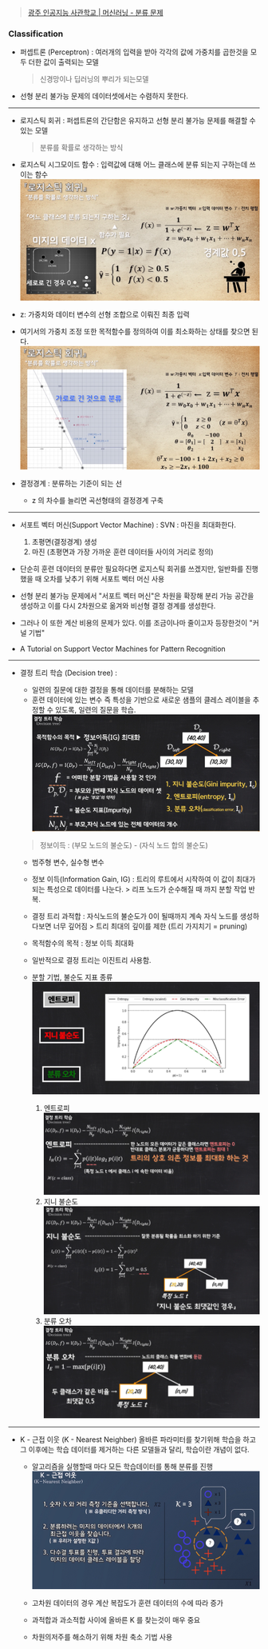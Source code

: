 > [광주 인공지능 사관학교 | 머신러닝 - 분류 문제](http://precourse.gj-aischool.com/lectures/10)
	
### Classification

* 퍼셉트론 (Perceptron) : 여러개의 입력을 받아 각각의 값에 가중치를 곱한것을 모두 더한 값이 출력되는 모델
	> 신경망이나 딥러닝의 뿌리가 되는모델

 * 선형 분리 불가능 문제의 데이터셋에서는 수렴하지 못한다.

-------------------------

* 로지스틱 회귀 : 퍼셉트론의 간단함은 유지하고 선형 분리 불가능 문제를 해결할 수 있는 모델
	> 분류를 확률로 생각하는 방식
	
* 로지스틱 시그모이드 함수 :  입력값에 대해 어느 클래스에 분류 되는지 구하는데 쓰이는 함수
![시그모이드 함수](https://github.com/Deplim/DevNote/blob/master/Image/%EC%8B%9C%EA%B7%B8%EB%AA%A8%EC%9D%B4%EB%93%9C%ED%95%A8%EC%88%98.PNG?raw=true)

* z: 가중치와 데이터 변수의 선형 조합으로 이뤄진 최종 입력

* 여기서의 가중치 조정 또한 목적함수를 정의하여 이를 최소화하는 상태를 찾으면 된다.
![로지스틱 회귀](https://github.com/Deplim/DevNote/blob/master/Image/%EB%A1%9C%EC%A7%80%EC%8A%A4%ED%8B%B1%20%ED%9A%8C%EA%B7%80.PNG?raw=true)

* 결정경계 : 분류하는 기준이 되는 선
	* z 의 차수를 늘리면 곡선형태의 결정경계 구축

--------------------------------

* 서포트 벡터 머신(Support Vector Machine) : SVN
: 마진을 최대화한다.
	1. 초평면(결정경계) 생성
	2. 마진 (초평면과 가장 가까운 훈련 데이터들 사이의 거리로 정의)
	
* 단순히 훈련 데이터의 분류만 필요하다면 로지스틱 회귀를 쓰겠지만, 일반화를 진행했을 때 오차를 낮추기 위해 서포트 벡터 머신 사용

* 선형 분리 불가능 문제에서 "서포트 벡터 머신"은 차원을 확장해 분리 가능 공간을 생성하고 이를 다시 2차원으로 옮겨와 비선형 결정 경계를 생성한다.

* 그러나 이 또한 계산 비용의 문제가 있다. 이를 조금이나마 줄이고자 등장한것이 "커널 기법"

 * A Tutorial on Support Vector Machines for Pattern Recognition
 
 ------------------------------------
* 결정 트리 학습 (Decision tree) : 
	* 일련의 질문에 대한 결정을 통해 데이터를 분해하는 모델
	* 훈련 데이터에 있는 변수 즉 특성을 기반으로 새로운 샘플의 클레스 레이블을 추정할 수 있도록, 일련의 질문을 학습.
![정보 이득](https://github.com/Deplim/DevNote/blob/master/Image/%EC%A0%95%EB%B3%B4%20%EC%9D%B4%EB%93%9D.PNG?raw=true)

	> 정보이득 : (부모 노드의 불순도) - (자식 노드 합의 불순도)
	

	* 범주형 변수, 실수형 변수
	* 정보 이득(Information Gain, IG) : 트리의 루트에서 시작하여 이 값이 최대가 되는 특성으로 데이터를 나눈다. > 리프 노드가 순수해질 때 까지 분할 작업 반복.
	* 결정 트리 과적합 : 자식노드의 불순도가 0이 될때까지 계속 자식 노드를 생성하다보면 너무 깊어짐 > 트리 최대의 깊이를 제한
	 (트리 가지치기 = pruning)
	* 목적함수의 목적 : 정보 이득 최대화
	* 일반적으로 결정 트리는 이진트리 사용함.
	
	* 분할 기법, 불순도 지표 종류
![불순도 지표](https://github.com/Deplim/DevNote/blob/master/Image/%EB%B6%88%EC%88%9C%EB%8F%84%20%EC%A7%80%ED%91%9C%20%EC%A2%85%EB%A5%98.PNG?raw=true)
		1. 엔트로피 
![엔트로피](https://github.com/Deplim/DevNote/blob/master/Image/%EC%97%94%ED%8A%B8%EB%A1%9C%ED%94%BC.PNG?raw=true)
		3. 지니 불순도	![지니 불순도](https://github.com/Deplim/DevNote/blob/master/Image/%EC%A7%80%EB%8B%88%EB%B6%88%EC%88%9C%EB%8F%84.PNG?raw=true)
		4. 분류 오차![분류오차](https://github.com/Deplim/DevNote/blob/master/Image/%EB%B6%84%EB%A5%98%20%EC%98%A4%EC%B0%A8.PNG?raw=true)
		
------------------------------------------

* K - 근접 이웃 (K - Nearest Neighber)
	올바른 파라미터를 찾기위해 학습을 하고 그 이후에는 학습 데이터를 제거하는 다른 모델들과 달리, 학습이란 개념이 없다.
	
	* 알고리즘을 실행할때 마다 모든 학습데이터를 통해 분류를 진행
![KNN](https://github.com/Deplim/DevNote/blob/master/Image/KNN.PNG?raw=true)
	* 고차원 데이터의 경우 계산 복잡도가 훈련 데이터의 수에 따라 증가

	* 과적합과 과소적합 사이에 올바른 K 를 찾는것이 매우 중요

	* 차원의저주를 해소하기 위해 차원 축소 기법 사용
